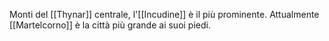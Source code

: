 Monti del [[Thynar]] centrale, l'[[Incudine]] è il più prominente. Attualmente [[Martelcorno]] è la città più grande ai suoi piedi.